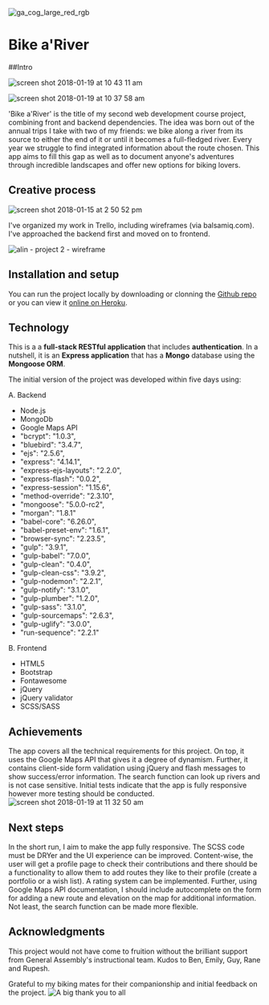 
![ga_cog_large_red_rgb](https://cloud.githubusercontent.com/assets/40461/8183776/469f976e-1432-11e5-8199-6ac91363302b.png)
# Bike a'River

##Intro


![screen shot 2018-01-19 at 10 43 11 am](https://user-images.githubusercontent.com/29477363/35147188-9d0f04ae-fd05-11e7-9576-894709819531.png)


![screen shot 2018-01-19 at 10 37 58 am](https://user-images.githubusercontent.com/29477363/35147135-6ecbb47a-fd05-11e7-8b5c-74dc2ea19292.png)

'Bike a'River' is the title of my second web development course project, combining front and backend dependencies. The idea was born out of the annual trips I take with two of my friends: we bike along a river from its source to either the end of it or until it becomes a full-fledged river. Every year we struggle to find integrated information about the route chosen. This app aims to fill this gap as well as to document anyone's adventures through incredible landscapes and offer new options for biking lovers.

## Creative process
![screen shot 2018-01-15 at 2 50 52 pm](https://user-images.githubusercontent.com/29477363/35147416-69e1a982-fd06-11e7-8a1c-14b6794d8e1a.png)

I've organized my work in Trello, including wireframes (via balsamiq.com). I've approached the backend first and moved on to frontend.


![alin - project 2 - wireframe](https://user-images.githubusercontent.com/29477363/35147808-d795faae-fd07-11e7-889a-8564f5ac15c4.png)

## Installation and setup
You can run the project locally by downloading or clonning the [Github repo](https://github.com/EagleEye182/wdi-second-project) or you can view it [online on Heroku](https://bike-a-river.herokuapp.com/).

## Technology
This is a a **full-stack RESTful application** that includes **authentication**. In a nutshell, it is an **Express application** that has a **Mongo** database using the **Mongoose ORM**.

The initial version of the project was developed within five days using:

A. Backend

* Node.js
* MongoDb
* Google Maps API
* "bcrypt": "1.0.3",
* "bluebird": "3.4.7",
*  "ejs": "2.5.6",
* "express": "4.14.1",
* "express-ejs-layouts": "2.2.0",
* "express-flash": "0.0.2",
* "express-session": "1.15.6",
* "method-override": "2.3.10",
* "mongoose": "5.0.0-rc2",
* "morgan": "1.8.1"
* "babel-core": "6.26.0",
* "babel-preset-env": "1.6.1",
* "browser-sync": "2.23.5",
* "gulp": "3.9.1",
* "gulp-babel": "7.0.0",
* "gulp-clean": "0.4.0",
* "gulp-clean-css": "3.9.2",
* "gulp-nodemon": "2.2.1",
* "gulp-notify": "3.1.0",
* "gulp-plumber": "1.2.0",
* "gulp-sass": "3.1.0",
* "gulp-sourcemaps": "2.6.3",
* "gulp-uglify": "3.0.0",
* "run-sequence": "2.2.1"

B. Frontend

* HTML5
* Bootstrap
* Fontawesome
* jQuery
* jQuery validator
* SCSS/SASS

## Achievements
The app covers all the technical requirements for this project. On top, it uses the Google Maps API that gives it a degree of dynamism. Further, it contains client-side form validation using jQuery and flash messages to show success/error information. The search function can look up rivers and is not case sensitive. Initial tests indicate that the app is fully responsive however more testing should be conducted.
![screen shot 2018-01-19 at 11 32 50 am](https://user-images.githubusercontent.com/29477363/35149051-97aa627c-fd0c-11e7-91e6-9bca29cb172b.png)


## Next steps

In the short run, I aim to make the app fully responsive. The SCSS code must be DRYer and the UI experience can be improved. Content-wise, the user will get a profile page to check their contributions and there should be a functionality to allow them to add routes they like to their profile (create a portfolio or a wish list). A rating system can be implemented. Further, using Google Maps API documentation, I should include autocomplete on the form for adding a new route and elevation on the map for additional information. Not least, the search function can be made more flexible.

## Acknowledgments
This project would not have come to fruition without the brilliant support from General Assembly's instructional team. Kudos to Ben, Emily, Guy, Rane and Rupesh.

Grateful to my biking mates for their companionship and initial feedback on the project.
![A big thank you to all](https://media1.giphy.com/media/xT8qBjKeeMsHoecOsM/giphy.gif)

